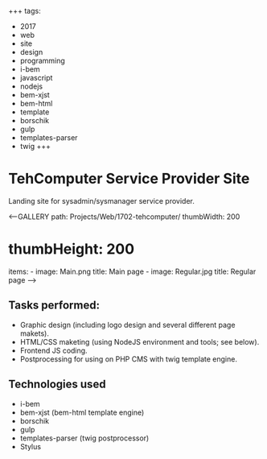 +++
tags:
  - 2017
  - web
  - site
  - design
  - programming
  - i-bem
  - javascript
  - nodejs
  - bem-xjst
  - bem-html
  - template
  - borschik
  - gulp
  - templates-parser
  - twig
+++

# TehComputer Service Provider Site

Landing site for sysadmin/sysmanager service provider.

<--GALLERY
  path: Projects/Web/1702-tehcomputer/
  thumbWidth: 200
  # thumbHeight: 200
  items:
    -
      image: Main.png
      title: Main page
    -
      image: Regular.jpg
      title: Regular page
-->

## Tasks performed:

- Graphic design (including logo design and several different page makets).
- HTML/CSS maketing (using NodeJS environment and tools; see below).
- Frontend JS coding.
- Postprocessing for using on PHP CMS with twig template engine.

## Technologies used

- i-bem
- bem-xjst (bem-html template engine)
- borschik
- gulp
- templates-parser (twig postprocessor)
- Stylus
